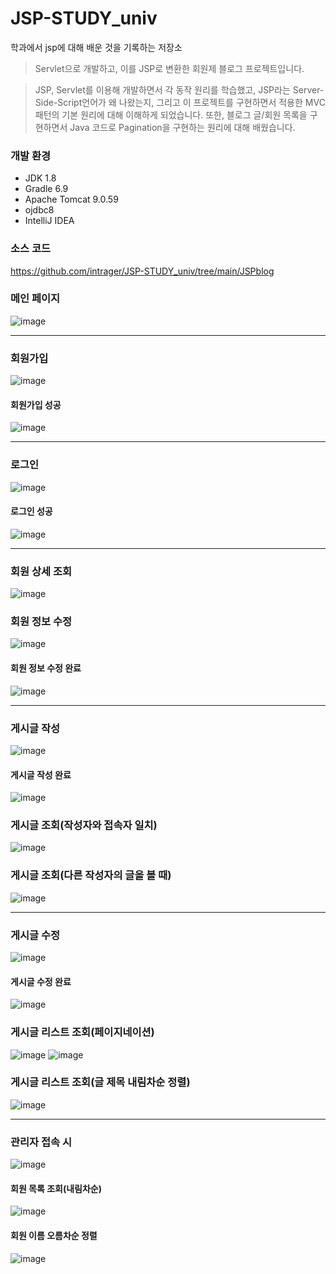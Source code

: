 # JSP-STUDY_univ
학과에서 jsp에 대해 배운 것을 기록하는 저장소

> Servlet으로 개발하고, 이를 JSP로 변환한 회원제 블로그 프로젝트입니다. 

> JSP, Servlet를 이용해 개발하면서 각 동작 원리를 학습했고, JSP라는 Server-Side-Script언어가 왜 나왔는지, 그리고 이 프로젝트를 구현하면서 적용한 MVC패턴의 기본 원리에 대해 이해하게 되었습니다.
또한, 블로그 글/회원 목록을 구현하면서 Java 코드로 Pagination을 구현하는 원리에 대해 배웠습니다.

### 개발 환경
 - JDK 1.8
 - Gradle 6.9
 - Apache Tomcat 9.0.59
 - ojdbc8
 - IntelliJ IDEA
 
### 소스 코드
https://github.com/intrager/JSP-STUDY_univ/tree/main/JSPblog



### 메인 페이지
![image](https://user-images.githubusercontent.com/77195486/197342889-5217c834-e888-4e00-9172-d7d17bb160d5.png)

--- 
### 회원가입
![image](https://user-images.githubusercontent.com/77195486/197343338-b2bffe51-05fe-4657-94cf-eafc37527651.png)
#### 회원가입 성공
![image](https://user-images.githubusercontent.com/77195486/197345529-e09d4bc3-75c9-4b20-a185-644ee05aeeb7.png)

---
### 로그인
![image](https://user-images.githubusercontent.com/77195486/197345603-86648309-9029-4ea0-84cb-b30246fc6ebd.png)
#### 로그인 성공
![image](https://user-images.githubusercontent.com/77195486/197345697-70fb7712-0cb0-43ae-b7af-5391d0df9584.png)

---
### 회원 상세 조회
![image](https://user-images.githubusercontent.com/77195486/197347015-f9ca38b0-007f-4cf2-b89e-c46a9d37a9eb.png)
### 회원 정보 수정
![image](https://user-images.githubusercontent.com/77195486/197347061-5cd3937a-a7a3-4697-99a9-dbc3a70fa73c.png)
#### 회원 정보 수정 완료
![image](https://user-images.githubusercontent.com/77195486/197347080-b1efb484-4441-427a-af4d-676d2b2a61c2.png)


---
### 게시글 작성
![image](https://user-images.githubusercontent.com/77195486/197346302-3928ed7b-1680-40a8-a3e3-09c75c807938.png)
#### 게시글 작성 완료
![image](https://user-images.githubusercontent.com/77195486/197346509-0bc6ccd7-c3e8-434e-9744-e58a9f11f606.png)

### 게시글 조회(작성자와 접속자 일치)
![image](https://user-images.githubusercontent.com/77195486/197346600-026bf29a-6cf8-44eb-bbca-0011eec5d401.png)

### 게시글 조회(다른 작성자의 글을 볼 때)
![image](https://user-images.githubusercontent.com/77195486/197347129-65de4ae3-a9a7-4a2b-a87c-f32a864d97c7.png)

---
### 게시글 수정
![image](https://user-images.githubusercontent.com/77195486/197346658-10f29fff-e81d-4620-b2f9-2f90ac8a550c.png)
#### 게시글 수정 완료
![image](https://user-images.githubusercontent.com/77195486/197346860-2e79fa1e-972f-419e-b29b-4e96dcd7cfc5.png)

### 게시글 리스트 조회(페이지네이션)
![image](https://user-images.githubusercontent.com/77195486/197346953-3e0ee3b7-045c-421c-aacc-eaddcb69c771.png)
![image](https://user-images.githubusercontent.com/77195486/197346967-74db0156-9535-4655-a964-da9c8bea1d0b.png)

### 게시글 리스트 조회(글 제목 내림차순 정렬)
![image](https://user-images.githubusercontent.com/77195486/197346993-cf49d73c-1474-4a01-9350-915fd31b70bb.png)


---
### 관리자 접속 시
![image](https://user-images.githubusercontent.com/77195486/197347297-0bf8b8bd-0d6b-4a2a-b287-b6161459d68e.png)
#### 회원 목록 조회(내림차순)
![image](https://user-images.githubusercontent.com/77195486/197347440-a8fbb155-1037-4e51-bd50-7f684ebaa77e.png)

#### 회원 이름 오름차순 정렬
![image](https://user-images.githubusercontent.com/77195486/197347433-2aa3898c-c529-4cc6-a48e-cd13ad7a557a.png)
